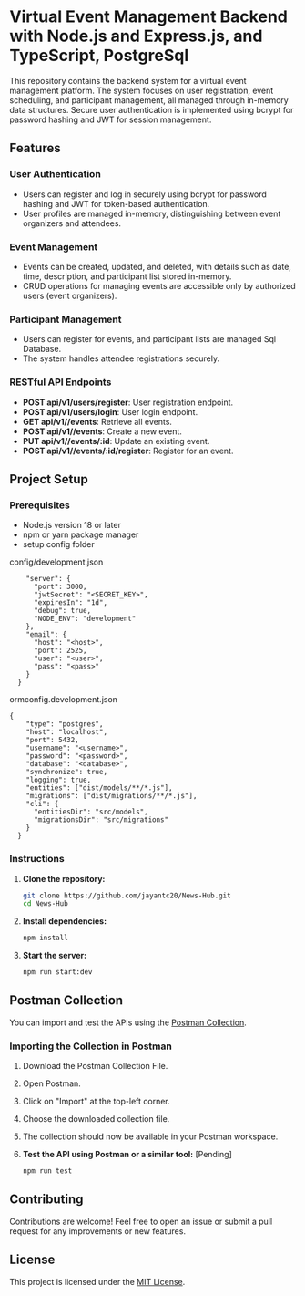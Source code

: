 # Virtual Event Management Backend with Node.js and Express.js, and TypeScript, PostgreSql

This repository contains the backend system for a virtual event management platform. The system focuses on user registration, event scheduling, and participant management, all managed through in-memory data structures. Secure user authentication is implemented using bcrypt for password hashing and JWT for session management.

## Features

### User Authentication

- Users can register and log in securely using bcrypt for password hashing and JWT for token-based authentication.
- User profiles are managed in-memory, distinguishing between event organizers and attendees.

### Event Management

- Events can be created, updated, and deleted, with details such as date, time, description, and participant list stored in-memory.
- CRUD operations for managing events are accessible only by authorized users (event organizers).

### Participant Management

- Users can register for events, and participant lists are managed Sql Database.
- The system handles attendee registrations securely.

### RESTful API Endpoints

- **POST api/v1/users/register**: User registration endpoint.
- **POST api/v1/users/login**: User login endpoint.
- **GET api/v1//events**: Retrieve all events.
- **POST api/v1//events**: Create a new event.
- **PUT api/v1//events/:id**: Update an existing event.
- **POST api/v1//events/:id/register**: Register for an event.

## Project Setup

### Prerequisites

- Node.js version 18 or later
- npm or yarn package manager
- setup config folder

config/development.json

```{
    "server": {
      "port": 3000,
      "jwtSecret": "<SECRET_KEY>",
      "expiresIn": "1d",
      "debug": true,
      "NODE_ENV": "development"
    },
    "email": {
      "host": "<host>",
      "port": 2525,
      "user": "<user>",
      "pass": "<pass>"
    }
  }
```

ormconfig.development.json

```
{
    "type": "postgres",
    "host": "localhost",
    "port": 5432,
    "username": "<username>",
    "password": "<password>",
    "database": "<database>",
    "synchronize": true,
    "logging": true,
    "entities": ["dist/models/**/*.js"],
    "migrations": ["dist/migrations/**/*.js"],
    "cli": {
      "entitiesDir": "src/models",
      "migrationsDir": "src/migrations"
    }
  }

```

### Instructions

1. **Clone the repository:**

   ```bash
   git clone https://github.com/jayantc20/News-Hub.git
   cd News-Hub
   ```

2. **Install dependencies:**

   ```bash
   npm install
   ```

3. **Start the server:**

   ```bash
   npm run start:dev
   ```

## Postman Collection

You can import and test the APIs using the [Postman Collection](https://github.com/jayantc20/Virtual-Events/blob/master/virtual-Event.postman_collection.json).

### Importing the Collection in Postman

1. Download the Postman Collection File.
2. Open Postman.
3. Click on "Import" at the top-left corner.
4. Choose the downloaded collection file.
5. The collection should now be available in your Postman workspace.

6. **Test the API using Postman or a similar tool:** [Pending]

   ```bash
   npm run test
   ```

## Contributing

Contributions are welcome! Feel free to open an issue or submit a pull request for any improvements or new features.

## License

This project is licensed under the [MIT License](LICENSE).
